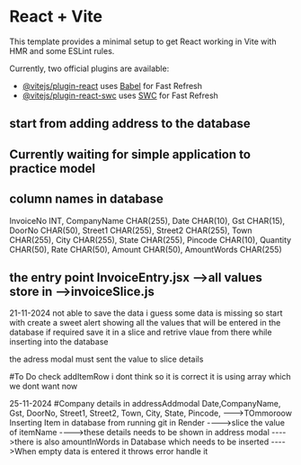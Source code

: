 # React + Vite

This template provides a minimal setup to get React working in Vite with HMR and some ESLint rules.

Currently, two official plugins are available:

- [@vitejs/plugin-react](https://github.com/vitejs/vite-plugin-react/blob/main/packages/plugin-react/README.md) uses [Babel](https://babeljs.io/) for Fast Refresh
- [@vitejs/plugin-react-swc](https://github.com/vitejs/vite-plugin-react-swc) uses [SWC](https://swc.rs/) for Fast Refresh


## start from adding address to the database

## Currently waiting for simple application to practice model 


## column names in database
  InvoiceNo INT,
  CompanyName CHAR(255),
  Date CHAR(10),
  Gst CHAR(15),
  DoorNo CHAR(50),
  Street1 CHAR(255),
  Street2 CHAR(255),
  Town CHAR(255),
  City CHAR(255),
  State CHAR(255),
  Pincode CHAR(10),
  Quantity CHAR(50),
  Rate CHAR(50),
  Amount CHAR(50),
  AmountWords CHAR(255)

## the entry point InvoiceEntry.jsx -->all values store in -->invoiceSlice.js



  21-11-2024
  not able to save the data i guess some data is missing
  so start with create a sweet alert showing all the values that will be entered in the database
  if required save it in a slice and retrive vlaue from there while inserting into the database

  the adress modal must sent the value to slice details


  #To Do
  check addItemRow i dont think so it is correct it is using array which we dont want now

25-11-2024
  #Company details in addressAddmodal 
   Date,CompanyName,  Gst, DoorNo, Street1, Street2, Town, City, State, Pincode,
   --->TOmmoroow Inserting Item in database from running git in Render 
   ---->slice the value of itemName
   ---->these details needs to be shown in address modal
   ---->there is also amountInWords in Database which needs to be inserted
   ---->When empty data is entered it throws error handle it
